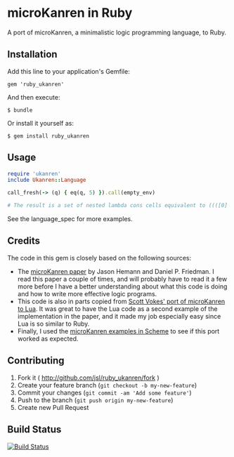 # microKanren in Ruby

A port of microKanren, a minimalistic logic programming language, to Ruby.

## Installation

Add this line to your application's Gemfile:

    gem 'ruby_ukanren'

And then execute:

    $ bundle

Or install it yourself as:

    $ gem install ruby_ukanren

## Usage

```ruby
require 'ukanren'
include Ukanren::Language

call_fresh(-> (q) { eq(q, 5) }).call(empty_env)

# The result is a set of nested lambda cons cells equivalent to ((([0] . 5 )) . 1)).
```

See the language_spec for more examples.
## Credits

The code in this gem is closely based on the following sources:

* The [microKanren paper](http://webyrd.net/scheme-2013/papers/HemannMuKanren2013.pdf)
  by Jason Hemann and Daniel P. Friedman. I read this paper a couple of times, and
  will probably have to read it a few more before I have a better understanding
  about what this code is doing and how to write more effective logic programs.
* This code is also in parts copied from
  [Scott Vokes' port of microKanren to Lua](https://github.com/silentbicycle/lua-ukanren).
  It was great to have the Lua code as a second example of the implementation in
  the paper, and it made my job especially easy since Lua is so similar to Ruby.
* Finally, I used the [microKanren examples in Scheme](https://github.com/jasonhemann/microKanren)
  to see if this port worked as expected.

## Contributing

1. Fork it ( http://github.com/jsl/ruby_ukanren/fork )
2. Create your feature branch (`git checkout -b my-new-feature`)
3. Commit your changes (`git commit -am 'Add some feature'`)
4. Push to the branch (`git push origin my-new-feature`)
5. Create new Pull Request

## Build Status

[![Build Status](https://travis-ci.org/jsl/ruby_ukanren.png)](https://travis-ci.org/jsl/ruby_ukanren)
